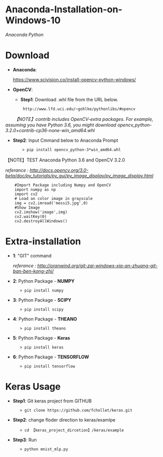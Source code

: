 # Anaconda-Installation-on-Windows-10
 *Anaconda Python*

# Download
- __Anaconda__:

    https://www.scivision.co/install-opencv-python-windows/
    
- __OpenCV__:

  - __Step1__: Download .whl file from the URL below.
    
         http://www.lfd.uci.edu/~gohlke/pythonlibs/#opencv

        *【NOTE】contrib includes OpenCV-extra packages.*
        *For example, assuming you have Python 3.6, you might download opencv_python-3.2.0+contrib-cp36-none-win_amd64.whl*
        
        
  - __Step2__: Input Cmmand below to Anaconda Prompt
 
            > pip install opencv_python-3*win_amd64.whl

【NOTE】TEST Anaconda Python 3.6 and OpenCV 3.2.0

*referance : http://docs.opencv.org/3.0-beta/doc/py_tutorials/py_gui/py_image_display/py_image_display.html*

        #Import Package including Numpy and OpenCV
        import numpy as np
        import cv2
        # Load an color image in grayscale
        img = cv2.imread('messi5.jpg',0)
        #Show Image
        cv2.imshow('image',img)
        cv2.waitKey(0)
        cv2.destroyAllWindows()

# Extra-installation 

   - __1__: "GIT" command

        *referance : http://oranwind.org/git-zai-windows-xia-an-zhuang-git-ban-ben-kong-zhi/*

   - __2__: Python Package - __NUMPY__
   
            > pip install numpy
        
   - __3__: Python Package - __SCIPY__

            > pip install scipy
        
   - __4__: Python Package - __THEANO__

            > pip install theano
        
   - __5__: Python Package - __Keras__

            > pip install keras
        
   - __6__: Python Package - __TENSORFLOW__
    
            > pip install tensorflow

# Keras Usage

   - __Step1__: Git keras project from GITHUB
            
            > git clone https://github.com/fchollet/keras.git
            
   - __Step2__: change floder direction to keras/examlpe
            
            > cd 【keras_project_dircetion】/keras/example
            
   - __Step3__: Run 
            
            > python mnist_mlp.py
            
